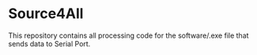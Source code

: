 # Source4All
This repository contains all processing code for the software/.exe file that sends data to Serial Port.
